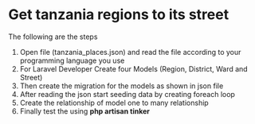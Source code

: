# Get tanzania regions to its street
The following are the steps
1. Open file (tanzania_places.json) and read the file according to your programming language you use
2. For Laravel Developer  Create four Models (Region, District, Ward and Street)
3. Then create the migration for the models as shown in json file
4. After reading the json start seeding data by creating foreach loop
5. Create the relationship of model one to many relationship
6. Finally test the using  **php artisan tinker**
